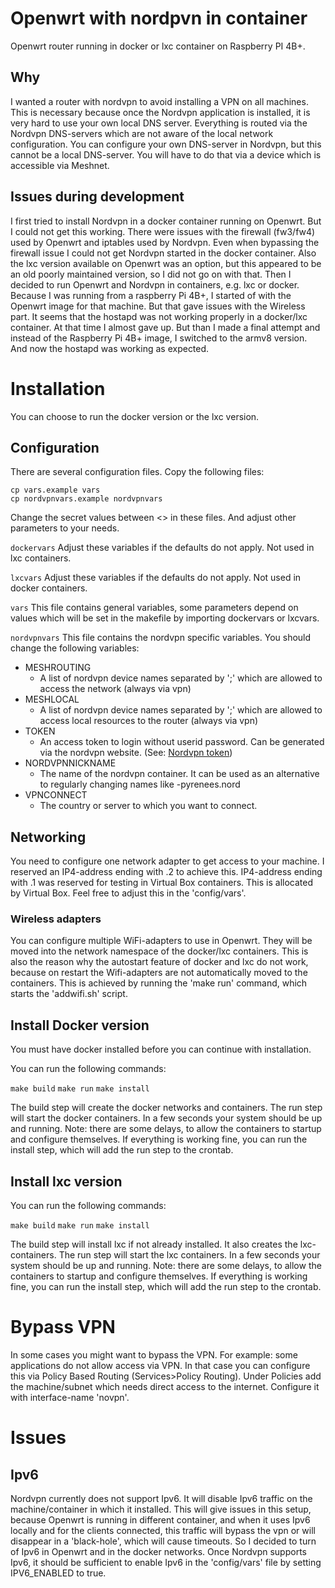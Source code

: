 # Openwrt with nordpvn in container
Openwrt router running in docker or lxc container on Raspberry PI 4B+.

## Why
I wanted a router with nordvpn to avoid installing a VPN on all machines. 
This is necessary because once the Nordvpn application is installed, it is very hard to use your own local DNS server. Everything is routed via the Nordvpn DNS-servers which are not aware of the local network configuration. You can configure your own DNS-server in Nordvpn, but this cannot be a local DNS-server. You will have to do that via a device which is accessible via Meshnet.

## Issues during development
I first tried to install Nordvpn in a docker container running on Openwrt. But I could not get this working. There were issues with the firewall (fw3/fw4) used by Openwrt and iptables used by Nordvpn. Even when bypassing the firewall issue I could not get Nordvpn started in the docker container. 
Also the lxc version available on Openwrt was an option, but this appeared to be an old poorly maintained version, so I did not go on with that.
Then I decided to run Openwrt and Nordvpn in containers, e.g. lxc or docker. Because I was running from a raspberry Pi 4B+, I started of with the Openwrt image for that machine. But that gave issues with the Wireless part. It seems that the hostapd was not working properly in a docker/lxc container. At that time I almost gave up. But than I made a final attempt and instead of the Raspberry Pi 4B+ image, I switched to the armv8 version. And now the hostapd was working as expected.

# Installation
You can choose to run the docker version or the lxc version.

## Configuration
There are several configuration files. Copy the following files:

    cp vars.example vars
    cp nordvpnvars.example nordvpnvars

Change the secret values between <> in these files. And adjust other parameters to your needs.

`dockervars`
Adjust these variables if the defaults do not apply. Not used in lxc containers.

`lxcvars`
Adjust these variables if the defaults do not apply. Not used in docker containers.

`vars`
This file contains general variables, some parameters depend on values which will be set in the makefile by importing dockervars or lxcvars. 

`nordvpnvars`
This file contains the nordvpn specific variables. You should change the following variables:
- MESHROUTING
    - A list of nordvpn device names separated by ';' which are allowed to access the network (always via vpn)
- MESHLOCAL
    - A list of nordvpn device names separated by ';' which are allowed to access local resources to the router (always via vpn)
- TOKEN
    - An access token to login without userid password. Can be generated via the nordvpn website. (See: [Nordvpn token](https://support.nordvpn.com/hc/en-us/articles/20286980309265-How-to-use-a-token-with-NordVPN-on-Linux))
- NORDVPNNICKNAME
    - The name of the nordvpn container. It can be used as an alternative to regularly changing names like <userid>-pyrenees.nord
- VPNCONNECT
    - The country or server to which you want to connect.

## Networking
You need to configure one network adapter to get access to your machine. I reserved an IP4-address ending with .2 to achieve this. IP4-address ending with .1 was reserved for testing in Virtual Box containers. This is allocated by Virtual Box. Feel free to adjust this in the 'config/vars'.

### Wireless adapters
You can configure multiple WiFi-adapters to use in Openwrt. They will be moved into the network namespace of the docker/lxc containers. This is also the reason why the autostart feature of docker and lxc do not work, because on restart the Wifi-adapters are not automatically moved to the containers. This is achieved by running the 'make run' command, which starts the 'addwifi.sh' script.

## Install Docker version
You must have docker installed before you can continue with installation.

You can run the following commands:

`make build`
`make run`
`make install`

The build step will create the docker networks and containers. 
The run step will start the docker containers. In a few seconds your system should be up and running. Note: there are some delays, to allow the containers to startup and configure themselves.
If everything is working fine, you can run the install step, which will add the run step to the crontab. 

## Install lxc version
You can run the following commands:

`make build`
`make run`
`make install`

The build step will install lxc if not already installed. It also creates the lxc-containers.
The run step will start the lxc containers. In a few seconds your system should be up and running. Note: there are some delays, to allow the containers to startup and configure themselves.
If everything is working fine, you can run the install step, which will add the run step to the crontab. 

# Bypass VPN
In some cases you might want to bypass the VPN. For example: some applications do not allow access via VPN. In that case you can configure this via Policy Based Routing (Services>Policy Routing).
Under Policies add the machine/subnet which needs direct access to the internet. Configure it with interface-name 'novpn'. 

# Issues
## Ipv6
Nordvpn currently does not support Ipv6. It will disable Ipv6 traffic on the machine/container in which it installed. This will give issues in this setup, because Openwrt is running in different container, and when it uses Ipv6 locally and for the clients connected, this traffic will bypass the vpn or will disappear in a 'black-hole', which will cause timeouts. So I decided to turn of Ipv6 in Openwrt and in the docker networks.
Once Nordvpn supports Ipv6, it should be sufficient to enable Ipv6 in the 'config/vars' file by setting IPV6_ENABLED to true.
